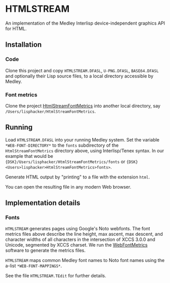 # HTMLSTREAM

An implementation of the Medley Interlisp device-independent graphics API for HTML.

## Installation

### Code

Clone this project and copy `HTMLSTREAM.DFASL`, `U-PNG.DFASL`, `BASE64.DFASL` and optionally their Lisp source files,
to a local directory accessible by Medley.

### Font metrics

Clone the project [HtmlStreamFontMetrics](https://github.com/hjellinek/HtmlStreamFontMetrics) into another local directory, say
`/Users/lisphacker/HtmlStreamFontMetrics`.

## Running

Load `HTMLSTREAM.DFASL` into your running Medley system.   Set the variable `*WEB-FONT-DIRECTORY*` to the `fonts`
subdirectory of the `HtmlStreamFontMetrics` directory above, using Interlisp/Tenex syntax.  In our example that would
be `{DSK}/Users/lisphacker/HtmlStreamFontMetrics/fonts` or `{DSK}<Users>lisphacker>HtmlStreamFontMetrics>fonts>`.

Generate HTML output by "printing" to a file with the extension `html`.

You can open the resulting file in any modern Web browser.

## Implementation details

### Fonts

`HTMLSTREAM` generates pages using Google's Noto webfonts.  The font metrics files above
describe the line height, max ascent, max descent, and character widths of all characters in
the intersection of XCCS 3.0.0 and Unicode, segmented by XCCS charset.  We run the [WebFontMetrics](../WebFontMetrics)
software to generate the metrics files.

`HTMLSTREAM` maps common Medley font names to Noto font names using the a-list `*WEB-FONT-MAPPINGS*`.

See the file `HTMLSTREAM.TEdit` for further details.

